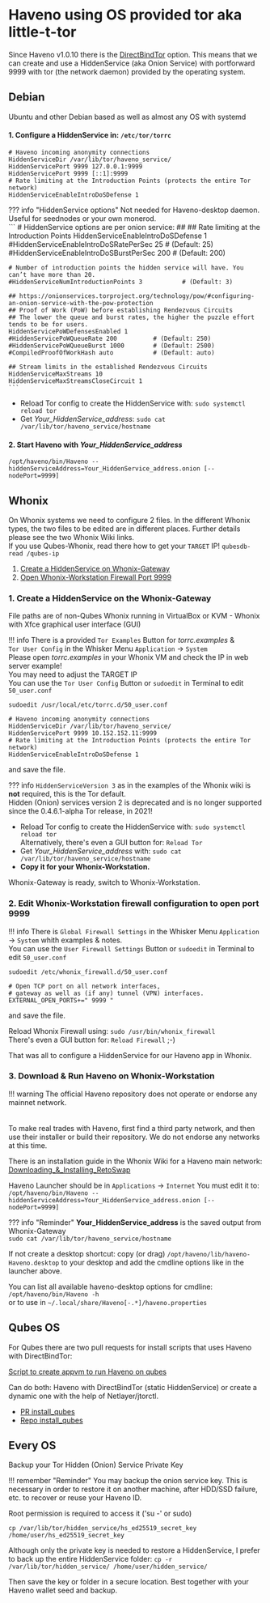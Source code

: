# Haveno using OS provided tor aka little-t-tor

Since Haveno v1.0.10 there is the [DirectBindTor](https://github.com/haveno-dex/haveno/commit/3d44f3777c7bdf56707ca5d0768877535ac854c5) option.
This means that we can create and use a HiddenService (aka Onion Service) with portforward 9999 with tor (the network daemon) provided by the operating system.

## Debian

Ubuntu and other Debian based as well as almost any OS with systemd

#### 1. Configure a HiddenService in: `/etc/tor/torrc`

```
# Haveno incoming anonymity connections
HiddenServiceDir /var/lib/tor/haveno_service/
HiddenServicePort 9999 127.0.0.1:9999
HiddenServicePort 9999 [::1]:9999
# Rate limiting at the Introduction Points (protects the entire Tor network)
HiddenServiceEnableIntroDoSDefense 1
```

??? info "HiddenService options"
    Not needed for Haveno-desktop daemon. Useful for seednodes or your own monerod.<br>
    ```
    # HiddenService options are per onion service:
    ##
    ## Rate limiting at the Introduction Points
    HiddenServiceEnableIntroDoSDefense 1
    #HiddenServiceEnableIntroDoSRatePerSec 25       # (Default: 25)
    #HiddenServiceEnableIntroDoSBurstPerSec 200     # (Default: 200)

    # Number of introduction points the hidden service will have. You can’t have more than 20.
    #HiddenServiceNumIntroductionPoints 3           # (Default: 3)

    ## https://onionservices.torproject.org/technology/pow/#configuring-an-onion-service-with-the-pow-protection
    ## Proof of Work (PoW) before establishing Rendezvous Circuits
    ## The lower the queue and burst rates, the higher the puzzle effort tends to be for users.
    HiddenServicePoWDefensesEnabled 1
    #HiddenServicePoWQueueRate 200          # (Default: 250)
    #HiddenServicePoWQueueBurst 1000        # (Default: 2500)
    #CompiledProofOfWorkHash auto           # (Default: auto)

    ## Stream limits in the established Rendezvous Circuits
    HiddenServiceMaxStreams 10
    HiddenServiceMaxStreamsCloseCircuit 1
    ```

- Reload Tor config to create the HiddenService with: `sudo systemctl reload tor`
- Get *Your_HiddenService_address*: `sudo cat /var/lib/tor/haveno_service/hostname`

#### 2. Start Haveno with *Your_HiddenService_address*

`/opt/haveno/bin/Haveno --hiddenServiceAddress=Your_HiddenService_address.onion [--nodePort=9999]`

## Whonix

On Whonix systems we need to configure 2 files. In the different Whonix types, the two files to be edited are in different places. Further details please see the two Whonix Wiki links.<br>
If you use Qubes-Whonix, read there how to get your `TARGET` IP! `qubesdb-read /qubes-ip`

1. [Create a HiddenService on Whonix-Gateway](https://www.whonix.org/wiki/Onion_Services#Step_2:_Edit_Tor_Configuration)
2. [Open Whonix-Workstation Firewall Port 9999](https://www.whonix.org/wiki/Onion_Services#Step_2:_Open_Whonix-Workstation_Firewall_Port)

### 1. Create a HiddenService on the Whonix-Gateway

File paths are of non-Qubes Whonix running in VirtualBox or KVM - Whonix with Xfce graphical user interface (GUI)

!!! info
    There is a provided `Tor Examples` Button for *torrc.examples* &<br>
    `Tor User Config` in the Whisker Menu `Application` -> `System`<br>
    Please open *torrc.examples* in your Whonix VM and check the IP in web server example!<br>
    You may need to adjust the TARGET IP<br>
    You can use the `Tor User Config` Button or `sudoedit` in Terminal to edit `50_user.conf`

`sudoedit /usr/local/etc/torrc.d/50_user.conf`

```
# Haveno incoming anonymity connections
HiddenServiceDir /var/lib/tor/haveno_service/
HiddenServicePort 9999 10.152.152.11:9999
# Rate limiting at the Introduction Points (protects the entire Tor network)
HiddenServiceEnableIntroDoSDefense 1
```
and save the file.

??? info
    `HiddenServiceVersion 3` as in the examples of the Whonix wiki is **not** required, this is the Tor default.<br>
    Hidden (Onion) services version 2 is deprecated and is no longer supported since the 0.4.6.1-alpha Tor release, in 2021!

- Reload Tor config to create the HiddenService with: `sudo systemctl reload tor`<br>
Alternatively, there's even a GUI button for: `Reload Tor`
- Get *Your_HiddenService_address* with: `sudo cat /var/lib/tor/haveno_service/hostname`
- **Copy it for your Whonix-Workstation.**

Whonix-Gateway is ready, switch to Whonix-Workstation.

### 2. Edit Whonix-Workstation firewall configuration to open port 9999

!!! info
    There is `Global Firewall Settings` in the Whisker Menu `Application` -> `System` whith examples & notes.<br>
    You can use the `User Firewall Settings` Button or `sudoedit` in Terminal to edit `50_user.conf`

`sudoedit /etc/whonix_firewall.d/50_user.conf`

```
# Open TCP port on all network interfaces,
# gateway as well as (if any) tunnel (VPN) interfaces.
EXTERNAL_OPEN_PORTS+=" 9999 "
```
and save the file.

Reload Whonix Firewall using: `sudo /usr/bin/whonix_firewall`<br>
There's even a GUI button for: `Reload Firewall` ;-)


That was all to configure a HiddenService for our Haveno app in Whonix.

### 3. Download & Run Haveno on Whonix-Workstation

!!! warning
    The official Haveno repository does not operate or endorse any mainnet network.<br>
    <br>  
    To make real trades with Haveno, first find a third party network, and then use their installer or build their repository. We do not endorse any networks at this time.

There is an installation guide in the Whonix Wiki for a Haveno main network:
[Downloading_&_Installing_RetoSwap](https://www.whonix.org/wiki/RetoSwap#Downloading_&_Installing_RetoSwap)

Haveno Launcher should be in `Applications` -> `Internet` You must edit it to:<br>
`/opt/haveno/bin/Haveno --hiddenServiceAddress=Your_HiddenService_address.onion [--nodePort=9999]`

??? info "Reminder"
    **Your_HiddenService_address** is the saved output from Whonix-Gateway<br>
    `sudo cat /var/lib/tor/haveno_service/hostname`

If not create a desktop shortcut: copy (or drag) `/opt/haveno/lib/haveno-Haveno.desktop` to your desktop and add the cmdline options like in the launcher above.

You can list all available haveno-desktop options for cmdline:<br>
`/opt/haveno/bin/Haveno -h`<br>
or to use in `~/.local/share/Haveno[-.*]/haveno.properties`

## Qubes OS

For Qubes there are two pull requests for install scripts that uses Haveno with DirectBindTor:

[Script to create appvm to run Haveno on qubes](https://github.com/haveno-dex/haveno/pull/1583)

Can do both: Haveno with DirectBindTor (static HiddenService) or create a dynamic one with the help of Netlayer/jtorctl.

- [PR install_qubes](https://github.com/haveno-dex/haveno/pull/1628)
- [Repo install_qubes](https://github.com/PromptPunksFauxCough/haveno/tree/install_whonix_qubes/scripts/install_whonix_qubes)

## Every OS

Backup your Tor Hidden (Onion) Service Private Key

!!! remember "Reminder"
    You may backup the onion service key. This is necessary in order to restore it on another machine, after HDD/SSD failure, etc. to recover or reuse your Haveno ID.

Root permission is required to access it ('su -' or sudo)

`cp /var/lib/tor/hidden_service/hs_ed25519_secret_key /home/user/hs_ed25519_secret_key`

Although only the private key is needed to restore a HiddenService, I prefer to back up the entire HiddenService folder:
`cp -r /var/lib/tor/hidden_service/ /home/user/hidden_service/`

Then save the key or folder in a secure location. Best together with your Haveno wallet seed and backup.
